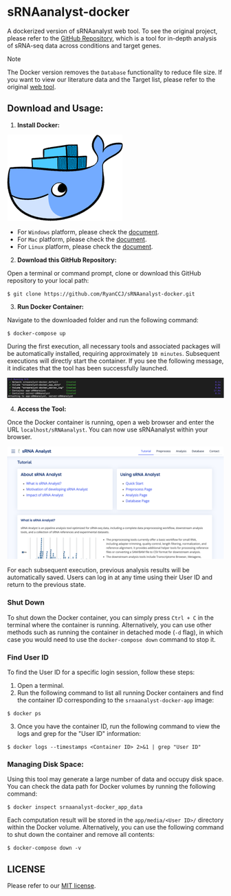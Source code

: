 # sRNAanalyst-docker

A dockerized version of sRNAanalyst web tool. To see the original project, please refer to the [GitHub Repository](https://github.com/RyanCCJ/sRNAanalyst), which is a tool for in-depth analysis of sRNA-seq data across conditions and target genes.

> [!NOTE]  
> The Docker version removes the `Database` functionality to reduce file size. If you want to view our literature data and the Target list, please refer to the original [web tool](https://cosbi7.ee.ncku.edu.tw/sRNAanalyst).

## Download and Usage:

1. **Install Docker:**

<img src="app/static/img/docker.png" />

- For `Windows` platform, please check the [document](https://docs.docker.com/desktop/install/windows-install/).
- For `Mac` platform, please check the [document](https://docs.docker.com/desktop/install/mac-install/).
- For `Linux` platform, please check the [document](https://docs.docker.com/desktop/install/linux-install/).

2. **Download this GitHub Repository:**

Open a terminal or command prompt, clone or download this GitHub repository to your local path:
```
$ git clone https://github.com/RyanCCJ/sRNAanalyst-docker.git
```

3. **Run Docker Container:**

Navigate to the downloaded folder and run the following command:
```
$ docker-compose up
```

During the first execution, all necessary tools and associated packages will be automatically installed, requiring approximately `10 minutes`. Subsequent executions will directly start the container. If you see the following message, it indicates that the tool has been successfully  launched.  

<img src="app/static/img/docker-compose-up.png" />

4. **Access the Tool:**

Once the Docker container is running, open a web browser and enter the URL `localhost/sRNAanalyst`. You can now use sRNAanalyst within your browser.

<img src="app/static/img/demo0.png" />

For each subsequent execution, previous analysis results will be automatically saved. Users can log in at any time using their User ID and return to the previous state.

### Shut Down

To shut down the Docker container, you can simply press `Ctrl + C` in the terminal where the container is running. Alternatively, you can use other methods such as running the container in detached mode (`-d` flag), in which case you would need to use the `docker-compose down` command to stop it.

### Find User ID

To find the User ID for a specific login session, follow these steps:
1. Open a terminal.
2. Run the following command to list all running Docker containers and find the container ID corresponding to the `srnaanalyst-docker-app` image:
```
$ docker ps
```
3. Once you have the container ID, run the following command to view the logs and grep for the "User ID" information:
```
$ docker logs --timestamps <Container ID> 2>&1 | grep "User ID"
```

### Managing Disk Space:

Using this tool may generate a large number of data and occupy disk space. You can check the data path for Docker volumes by running the following command:
```
$ docker inspect srnaanalyst-docker_app_data
```
Each computation result will be stored in the `app/media/<User ID>/` directory within the Docker volume. Alternatively, you can use the following command to shut down the container and remove all contents:
```
$ docker-compose down -v
```

## LICENSE
Please refer to our [MIT license](https://github.com/RyanCCJ/sRNAanalyst-docker/blob/master/LICENSE).
